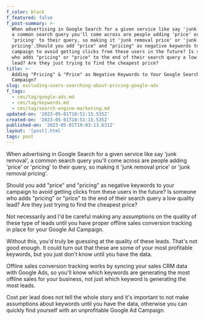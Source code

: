 ```yaml
---
f_color: black
f_featured: false
f_post-summary: >-
  When advertising in Google Search for a given service like say 'junk removal',
  a common search query you'll come across are people adding 'price' or
  'pricing' to their query, so making it 'junk removal price' or 'junk removal
  pricing'.Should you add "price" and "pricing" as negative keywords to your
  campaign to avoid getting clicks from these users in the future? Is someone
  who adds "pricing" or "price" to the end of their search query a low quality
  lead? Are they just trying to find the cheapest price?
title: >-
  Adding "Pricing" & "Price" as Negative Keywords to Your Google Search Ad
  Campaign?
slug: excluding-users-searching-about-pricing-google-ads
f_tags:
  - cms/tag/google-ads.md
  - cms/tag/keywords.md
  - cms/tag/search-engine-marketing.md
updated-on: '2023-05-01T10:51:15.535Z'
created-on: '2023-05-01T10:51:15.535Z'
published-on: '2023-05-01T19:03:13.631Z'
layout: '[post].html'
tags: post
---
```


When advertising in Google Search for a given service like say 'junk removal', a common search query you'll come across are people adding 'price' or 'pricing' to their query, so making it 'junk removal price' or 'junk removal pricing'.

Should you add "price" and "pricing" as negative keywords to your campaign to avoid getting clicks from these users in the future? Is someone who adds "pricing" or "price" to the end of their search query a low quality lead? Are they just trying to find the cheapest price?

Not necessarily and I'd be careful making any assumptions on the quality of these type of leads until you have proper offline sales conversion tracking in place for your Google Ad Campaign.

Without this, you'd truly be guessing at the quality of these leads. That's not good enough. It could turn out that these are some of your most profitable keywords, but you just don't know until you have the data.

Offline sales conversion tracking works by syncing your sales CRM data with Google Ads, so you'll know which keywords are generating the most offline sales for your business, not just which keyword is generating the most leads.

Cost per lead does not tell the whole story and it's important to not make assumptions about keywords until you have the data, otherwise you can quickly find yourself with an unprofitable Google Ad Campaign.
